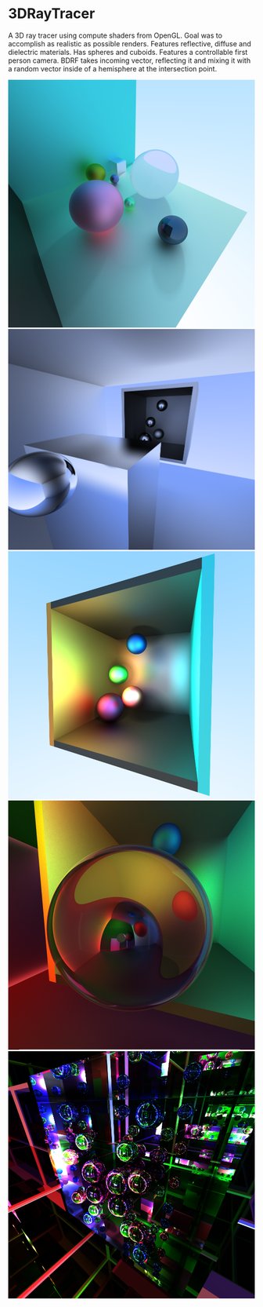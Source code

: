 # 3DRayTracer

A 3D ray tracer using compute shaders from OpenGL. Goal was to accomplish as realistic as possible renders.
Features reflective, diffuse and dielectric materials. Has spheres and cuboids. Features a controllable first person camera.
BDRF takes incoming vector, reflecting it and mixing it with a random vector inside of a hemisphere at the intersection point. 

![](Images/image1.png)
![](Images/image2.png)
![](Images/image3.png)
![](Images/image4.png)
![](Images/image5.png)